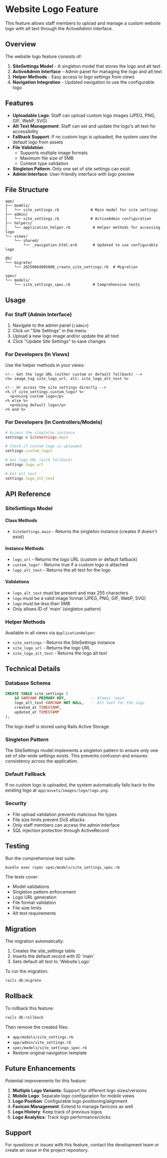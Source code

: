 # Website Logo Feature

This feature allows staff members to upload and manage a custom website logo with alt text through the ActiveAdmin interface.

## Overview

The website logo feature consists of:

1. **SiteSettings Model** - A singleton model that stores the logo and alt text
2. **ActiveAdmin Interface** - Admin panel for managing the logo and alt text
3. **Helper Methods** - Easy access to logo settings from views
4. **Navigation Integration** - Updated navigation to use the configurable logo

## Features

- **Uploadable Logo**: Staff can upload custom logo images (JPEG, PNG, GIF, WebP, SVG)
- **Alt Text Management**: Staff can set and update the logo's alt text for accessibility
- **Fallback Support**: If no custom logo is uploaded, the system uses the default logo from assets
- **File Validation**: 
  - Supports multiple image formats
  - Maximum file size of 5MB
  - Content type validation
- **Singleton Pattern**: Only one set of site settings can exist
- **Admin Interface**: User-friendly interface with logo preview

## File Structure

```
app/
├── models/
│   └── site_settings.rb              # Main model for site settings
├── admin/
│   └── site_settings.rb              # ActiveAdmin configuration
├── helpers/
│   └── application_helper.rb          # Helper methods for accessing logo
└── views/
    └── shared/
        └── _navigation.html.erb       # Updated to use configurable logo

db/
└── migrate/
    └── 20250804005000_create_site_settings.rb  # Migration

spec/
└── models/
    └── site_settings_spec.rb          # Comprehensive tests
```

## Usage

### For Staff (Admin Interface)

1. Navigate to the admin panel (`/admin`)
2. Click on "Site Settings" in the menu
3. Upload a new logo image and/or update the alt text
4. Click "Update Site Settings" to save changes

### For Developers (In Views)

Use the helper methods in your views:

```erb
<!-- Get the logo URL (either custom or default fallback) -->
<%= image_tag site_logo_url, alt: site_logo_alt_text %>

<!-- Or access the site settings directly -->
<% if site_settings.custom_logo? %>
  <p>Using custom logo</p>
<% else %>
  <p>Using default logo</p>
<% end %>
```

### For Developers (In Controllers/Models)

```ruby
# Access the singleton instance
settings = SiteSettings.main

# Check if custom logo is uploaded
settings.custom_logo?

# Get logo URL (with fallback)
settings.logo_url

# Get alt text
settings.logo_alt_text
```

## API Reference

### SiteSettings Model

#### Class Methods
- `SiteSettings.main` - Returns the singleton instance (creates if doesn't exist)

#### Instance Methods
- `logo_url` - Returns the logo URL (custom or default fallback)
- `custom_logo?` - Returns true if a custom logo is attached
- `logo_alt_text` - Returns the alt text for the logo

#### Validations
- `logo_alt_text` must be present and max 255 characters
- `logo` must be a valid image format (JPEG, PNG, GIF, WebP, SVG)
- `logo` must be less than 5MB
- Only allows ID of 'main' (singleton pattern)

### Helper Methods

Available in all views via `ApplicationHelper`:

- `site_settings` - Returns the SiteSettings instance
- `site_logo_url` - Returns the logo URL
- `site_logo_alt_text` - Returns the logo alt text

## Technical Details

### Database Schema

```sql
CREATE TABLE site_settings (
    id VARCHAR PRIMARY KEY,           -- Always 'main'
    logo_alt_text VARCHAR NOT NULL,   -- Alt text for the logo
    created_at TIMESTAMP,
    updated_at TIMESTAMP
);
```

The logo itself is stored using Rails Active Storage.

### Singleton Pattern

The SiteSettings model implements a singleton pattern to ensure only one set of site-wide settings exists. This prevents confusion and ensures consistency across the application.

### Default Fallback

If no custom logo is uploaded, the system automatically falls back to the existing logo at `app/assets/images/logo/logo.png`.

### Security

- File upload validation prevents malicious file types
- File size limits prevent DoS attacks
- Only staff members can access the admin interface
- SQL injection protection through ActiveRecord

## Testing

Run the comprehensive test suite:

```bash
bundle exec rspec spec/models/site_settings_spec.rb
```

The tests cover:
- Model validations
- Singleton pattern enforcement
- Logo URL generation
- File format validation
- File size limits
- Alt text requirements

## Migration

The migration automatically:
1. Creates the site_settings table
2. Inserts the default record with ID 'main'
3. Sets default alt text to 'Website Logo'

To run the migration:

```bash
rails db:migrate
```

## Rollback

To rollback this feature:

```bash
rails db:rollback
```

Then remove the created files:
- `app/models/site_settings.rb`
- `app/admin/site_settings.rb`
- `spec/models/site_settings_spec.rb`
- Restore original navigation template

## Future Enhancements

Potential improvements for this feature:

1. **Multiple Logo Variants**: Support for different logo sizes/versions
2. **Mobile Logo**: Separate logo configuration for mobile views
3. **Logo Position**: Configurable logo positioning/alignment
4. **Favicon Management**: Extend to manage favicons as well
5. **Logo History**: Keep track of previous logos
6. **Logo Analytics**: Track logo performance/clicks

## Support

For questions or issues with this feature, contact the development team or create an issue in the project repository.
